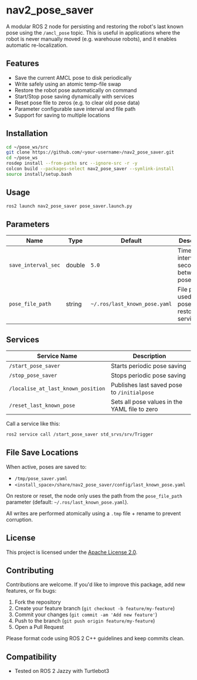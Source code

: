 # nav2_pose_saver

A modular ROS 2 node for persisting and restoring the robot's last known pose using the `/amcl_pose` topic. This is useful in applications where the robot is never manually moved (e.g. warehouse robots), and it enables automatic re-localization.

## Features
- Save the current AMCL pose to disk periodically
- Write safely using an atomic temp-file swap
- Restore the robot pose automatically on command
- Start/Stop pose saving dynamically with services
- Reset pose file to zeros (e.g. to clear old pose data)
- Parameter configurable save interval and file path
- Support for saving to multiple locations

## Installation

```bash
cd ~/pose_ws/src
git clone https://github.com/<your-username>/nav2_pose_saver.git
cd ~/pose_ws
rosdep install --from-paths src --ignore-src -r -y
colcon build --packages-select nav2_pose_saver --symlink-install
source install/setup.bash
```

## Usage

```bash
ros2 launch nav2_pose_saver pose_saver.launch.py
```

## Parameters

| Name | Type | Default | Description |
|------|------|---------|-------------|
| `save_interval_sec` | double | `5.0` | Time interval in seconds between pose saves |
| `pose_file_path` | string | `~/.ros/last_known_pose.yaml` | File path used for pose restore/reset services |

## Services

| Service Name | Description |
|--------------|-------------|
| `/start_pose_saver` | Starts periodic pose saving |
| `/stop_pose_saver` | Stops periodic pose saving |
| `/localise_at_last_known_position` | Publishes last saved pose to `/initialpose` |
| `/reset_last_known_pose` | Sets all pose values in the YAML file to zero |

Call a service like this:
```bash
ros2 service call /start_pose_saver std_srvs/srv/Trigger
```

## File Save Locations

When active, poses are saved to:
- `/tmp/pose_saver.yaml`
- `<install_space>/share/nav2_pose_saver/config/last_known_pose.yaml`

On restore or reset, the node only uses the path from the `pose_file_path` parameter (default: `~/.ros/last_known_pose.yaml`).

All writes are performed atomically using a `.tmp` file + rename to prevent corruption.

## License

This project is licensed under the [Apache License 2.0](LICENSE).

## Contributing

Contributions are welcome. If you'd like to improve this package, add new features, or fix bugs:

1. Fork the repository
2. Create your feature branch (`git checkout -b feature/my-feature`)
3. Commit your changes (`git commit -am 'Add new feature'`)
4. Push to the branch (`git push origin feature/my-feature`)
5. Open a Pull Request

Please format code using ROS 2 C++ guidelines and keep commits clean.

## Compatibility

- Tested on ROS 2 Jazzy with Turtlebot3
